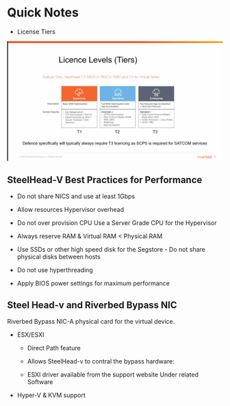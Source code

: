 # Quick Notes

- License Tiers

![license-tiers](../assets/license-levels.png)

## SteelHead-V Best Practices for Performance

- Do not share NICS and use at least 1Gbps

- Allow resources Hypervisor overhead

- Do not over provision CPU Use a Server Grade CPU for the Hypervisor

- Always reserve RAM & Virtual RAM < Physical RAM

- Use SSDs or other high speed disk for the Segstore - Do not share physical disks between hosts

- Do not use hyperthreading

- Apply BIOS power settings for maximum performance

## Steel Head-v and Riverbed Bypass NIC

Riverbed Bypass NIC-A physical card for the virtual device.

- ESX/ESXI

  - Direct Path feature

  - Allows SteelHead-v to contral the bypass hardware:

  - ESXI driver available from the support website Under related Software

- Hyper-V & KVM support
